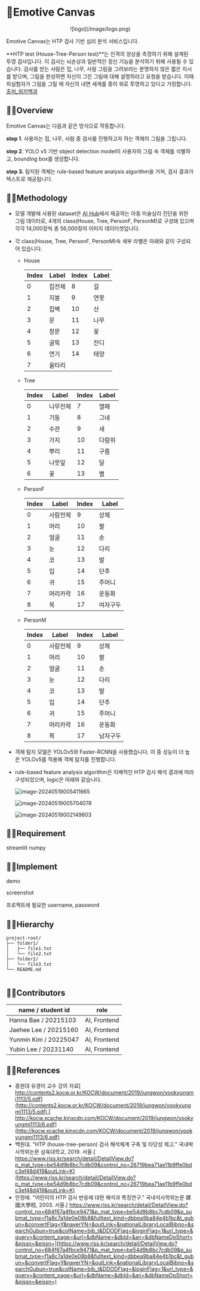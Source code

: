 # 🎨Emotive Canvas

<p align="center">
  ![logo](/image/logo.png)
</p>

Emotive Canvas는 HTP 검사 기반 심리 분석 서비스입니다. 

**HTP test (House-Tree-Person test)**는 인격의 양상을 측정하기 위해 설계된 투영 검사입니다. 이 검사는 뇌손상과 일반적인 정신 기능을 분석하기 위해 사용될 수 있습니다. 검사를 받는 사람은 집, 나무, 사람 그림을 그려보라는 분명하지 않은 짧은 지시를 받으며, 그림을 완성하면 자신이 그린 그림에 대해 설명하라고 요청을 받습니다. 이때 피실험자가 그림을 그릴 때 자신의 내면 세계를 종이 위로 투영하고 있다고 가정합니다. [출처_위키백과](https://ko.wikipedia.org/wiki/%EC%A7%91-%EB%82%98%EB%AC%B4-%EC%82%AC%EB%9E%8C_%EA%B2%80%EC%82%AC)



## 🧑‍🎨Overview

Emotive Canvas는 다음과 같은 방식으로 작동합니다. 

**step 1**. 사용자는 집, 나무, 사람 중 검사를 진행하고자 하는 객체의 그림을 그립니다. 

**step 2**. YOLO v5 기반 object detection model이 사용자의 그림 속 객체를 식별하고, bounding box를 생성합니다. 

**step 3.** 탐지된 객체는 rule-based feature analysis algorithm을 거쳐, 검사 결과가 텍스트로 제공됩니다.   



## 🧑‍🎨Methodology

- 모델 개발에 사용된 dataset은 [AI Hub](https://aihub.or.kr/aihubdata/data/view.do?currMenu=115&topMenu=100&dataSetSn=71399)에서 제공하는 아동 미술심리 진단을 위한 그림 데이터로, 4개의 class(House, Tree, PersonF, PersonM)로 구성돼 있으며 각각 14,000장씩 총 56,000장의 이미지 데이터셋입니다.

- 각 class(House, Tree, PersonF, PersonM)속 세부 라벨은 아래와 같이 구성되어 있습니다. 

  - House

    | Index | Label  | Index | Label |
    | ----- | ------ | ----- | ----- |
    | 0     | 집전체 | 8     | 길    |
    | 1     | 지붕   | 9     | 연못  |
    | 2     | 집벽   | 10    | 산    |
    | 3     | 문     | 11    | 나무  |
    | 4     | 창문   | 12    | 꽃    |
    | 5     | 굴뚝   | 13    | 잔디  |
    | 6     | 연기   | 14    | 태양  |
    | 7     | 울타리 |       |       |

  

  - Tree

    | Index | Label    | Index | Label  |
    | ----- | -------- | ----- | ------ |
    | 0     | 나무전체 | 7     | 열매   |
    | 1     | 기둥     | 8     | 그네   |
    | 2     | 수관     | 9     | 새     |
    | 3     | 가지     | 10    | 다람쥐 |
    | 4     | 뿌리     | 11    | 구름   |
    | 5     | 나뭇잎   | 12    | 달     |
    | 6     | 꽃       | 13    | 별     |

    

  - PersonF

    | Index | Label    | Index | Label    |
    | ----- | -------- | ----- | -------- |
    | 0     | 사람전체 | 9     | 상체     |
    | 1     | 머리     | 10    | 팔       |
    | 2     | 얼굴     | 11    | 손       |
    | 3     | 눈       | 12    | 다리     |
    | 4     | 코       | 13    | 발       |
    | 5     | 입       | 14    | 단추     |
    | 6     | 귀       | 15    | 주머니   |
    | 7     | 머리카락 | 16    | 운동화   |
    | 8     | 목       | 17    | 여자구두 |

    

  - PersonM

    | Index | Label    | Index | Label    |
    | ----- | -------- | ----- | -------- |
    | 0     | 사람전체 | 9     | 상체     |
    | 1     | 머리     | 10    | 팔       |
    | 2     | 얼굴     | 11    | 손       |
    | 3     | 눈       | 12    | 다리     |
    | 4     | 코       | 13    | 발       |
    | 5     | 입       | 14    | 단추     |
    | 6     | 귀       | 15    | 주머니   |
    | 7     | 머리카락 | 16    | 운동화   |
    | 8     | 목       | 17    | 남자구두 |



- 객체 탐지 모델은 YOLOv5와 Faster-RCNN을 사용했습니다. 이 중 성능이 더 높은 YOLOv5를 적용해 객체 탐지를 진행합니다.

- rule-based feature analysis algorithm은 지배적인 HTP 검사 해석 결과에 따라 구성되었으며, logic은 아래와 같습니다. 

  ![image-20240519005411665](/image/house.PNG)

  ![image-20240519005704078](/image/tree.PNG)

  ![image-20240519002149603](/image/person.PNG)

  

## 🧑‍🎨Requirement

streamlit 
numpy



## 🧑‍🎨Implement

demo

screenshot

프로젝트에 필요한 username, password



## 🧑‍🎨Hierarchy

```
project-root/
├── folder1/
│   ├── file1.txt
│   └── file2.txt
├── folder2/
│   └── file3.txt
└── README.md
​
```



## 🧑‍🎨Contributors

| name / student id     | role         |
| --------------------- | ------------ |
| Hanna Bae / 20215103  | AI, Frontend |
| Jaehee Lee / 20215160 | AI, Frontend |
| Yunmin Kim / 20225047 | AI, Frontend |
| Yubin Lee  / 20231140 | AI, Frontend |



## 🧑‍🎨References

- 중원대 유경미 교수 강의 자료[ http://contents2.kocw.or.kr/KOCW/document/2019/jungwon/yookyungmi1113/5.pdf](http://contents2.kocw.or.kr/KOCW/document/2019/jungwon/yookyungmi1113/5.pdf),[ http://kocw.xcache.kinxcdn.com/KOCW/document/2019/jungwon/yookyungmi1113/6.pdf](http://kocw.xcache.kinxcdn.com/KOCW/document/2019/jungwon/yookyungmi1113/6.pdf)
- 백원대. "HTP (house-tree-person) 검사 해석체계 구축 및 타당성 제고." 국내박사학위논문 삼육대학교, 2019. 서울.[ https://www.riss.kr/search/detail/DetailView.do?p_mat_type=be54d9b8bc7cdb09&control_no=26719bea71ae11b9ffe0bdc3ef48d419&outLink=K](https://www.riss.kr/search/detail/DetailView.do?p_mat_type=be54d9b8bc7cdb09&control_no=26719bea71ae11b9ffe0bdc3ef48d419&outLink=K)
- 안정애. "어린이의 HTP 검사 반응에 대한 해석과 특징연구." 국내석사학위논문 建國大學校, 2003. 서울.[ https://www.riss.kr/search/detail/DetailView.do?control_no=684f67a4fbce9471&p_mat_type=be54d9b8bc7cdb09&p_submat_type=f1a8c7a1de0e08b8&fulltext_kind=dbbea9ba84e4b1bc&t_gubun=&convertFlag=Y&naverYN=&outLink=&nationalLibraryLocalBibno=&searchGubun=true&colName=bib_t&DDODFlag=&loginFlag=1&url_type=&query=&content_page=&url=&dbName=&dbId=&an=&dbNameDpShort=&pissn=&eissn=](https://www.riss.kr/search/detail/DetailView.do?control_no=684f67a4fbce9471&p_mat_type=be54d9b8bc7cdb09&p_submat_type=f1a8c7a1de0e08b8&fulltext_kind=dbbea9ba84e4b1bc&t_gubun=&convertFlag=Y&naverYN=&outLink=&nationalLibraryLocalBibno=&searchGubun=true&colName=bib_t&DDODFlag=&loginFlag=1&url_type=&query=&content_page=&url=&dbName=&dbId=&an=&dbNameDpShort=&pissn=&eissn=)
